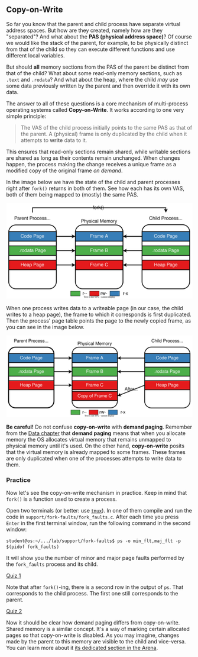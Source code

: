## Copy-on-Write

So far you know that the parent and child process have separate virtual address spaces.
But how are they created, namely how are they "separated"?
And what about the **PAS (physical address space)**?
Of course we would like the stack of the parent, for example, to be physically distinct from that of the child so they can execute different functions and use different local variables.

But should **all** memory sections from the PAS of the parent be distinct from that of the child?
What about some read-only memory sections, such as `.text` and `.rodata`?
And what about the heap, where the child _may_ use some data previously written by the parent and then override it with its own data.

The answer to all of these questions is a core mechanism of multi-process operating systems called **Copy-on-Write**.
It works according to one very simple principle:
> The VAS of the child process initially points to the same PAS as that of the parent.
> A (physical) frame is only duplicated by the child when it attempts to **write** data to it.

This ensures that read-only sections remain shared, while writable sections are shared as long as their contents remain unchanged.
When changes happen, the process making the change receives a unique frame as a modified copy of the original frame _on demand_.

In the image below we have the state of the child and parent processes right after `fork()` returns in both of them.
See how each has its own VAS, both of them being mapped to (mostly) the same PAS.

![Copy-on-Write](../media/copy-on-write-initial.svg)

When one process writes data to a writeable page (in our case, the child writes to a heap page), the frame to which it corresponds is first duplicated.
Then the process' page table points the page to the newly copied frame, as you can see in the image below.

![Copy-on-Write](../media/copy-on-write-final.svg)

**Be careful!**
Do not confuse **copy-on-write** with **demand paging**.
Remember from the [Data chapter](../../../data/) that **demand paging** means that when you allocate memory the OS allocates virtual memory that remains unmapped to physical memory until it's used.
On the other hand, **copy-on-write** posits that the virtual memory is already mapped to some frames.
These frames are only duplicated when one of the processes attempts to write data to them.

### Practice

Now let's see the copy-on-write mechanism in practice.
Keep in mind that `fork()` is a function used to create a process.

Open two terminals (or better: use [`tmux`](https://github.com/tmux/tmux/wiki)).
In one of them compile and run the code in `support/fork-faults/fork_faults.c`.
After each time you press `Enter` in the first terminal window, run the following command in the second window:

```console
student@os:~/.../lab/support/fork-faults$ ps -o min_flt,maj_flt -p $(pidof fork_faults)
```

It will show you the number of minor and major page faults performed by the `fork_faults` process and its child.

[Quiz 1](../quiz/parent-faults-before-fork.md)

Note that after `fork()`-ing, there is a second row in the output of `ps`.
That corresponds to the child process.
The first one still corresponds to the parent.

[Quiz 2](../quiz/child-faults-after-write.md)

Now it should be clear how demand paging differs from copy-on-write.
Shared memory is a similar concept.
It's a way of marking certain allocated pages so that copy-on-write is disabled.
As you may imagine, changes made by the parent to this memory are visible to the child and vice-versa.
You can learn more about it [its dedicated section in the Arena](./arena.md#shared-memory).
